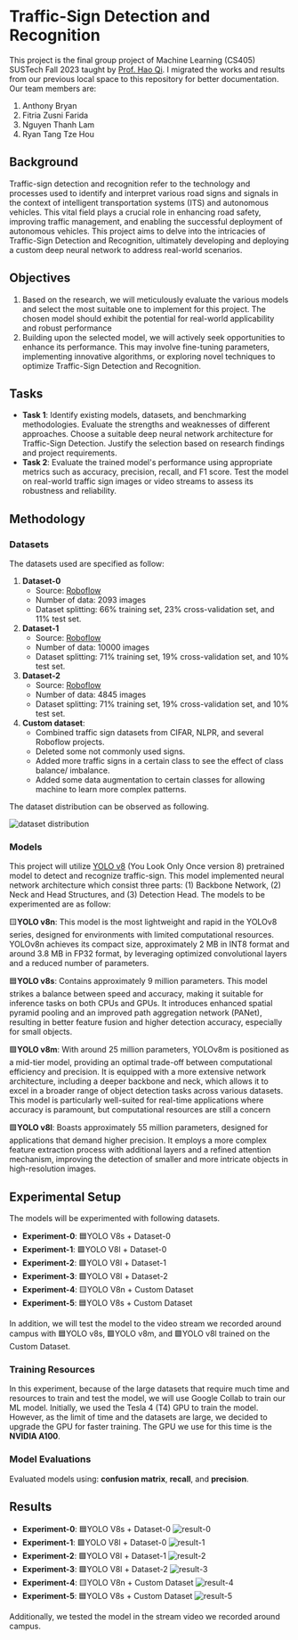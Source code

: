 # Traffic-Sign Detection and Recognition
This project is the final group project of Machine Learning (CS405) SUSTech Fall 2023 taught by [Prof. Hao Qi](https://www.sustech.edu.cn/en/faculties/haoqi.html). I migrated the works and results from our previous local space to this repository for better documentation. Our team members are:
1. Anthony Bryan
2. Fitria Zusni Farida
3. Nguyen Thanh Lam
4. Ryan Tang Tze Hou

## Background
Traffic-sign detection and recognition refer to the technology and processes used to identify and interpret various road signs and signals in the context of intelligent transportation systems (ITS) and autonomous vehicles. This vital field plays a crucial role in enhancing road safety, improving traffic management, and enabling the successful deployment of autonomous vehicles. This project aims to delve into the intricacies of Traffic-Sign Detection and Recognition, ultimately developing and deploying a custom deep neural network to address real-world scenarios.

## Objectives
1. Based on the research, we will meticulously evaluate the various models and select the most suitable one to implement for this project. The chosen model should exhibit the potential for real-world applicability and robust performance
2. Building upon the selected model, we will actively seek opportunities to enhance its performance. This may involve fine-tuning parameters, implementing innovative algorithms, or exploring novel techniques to optimize Traffic-Sign Detection and Recognition.

## Tasks
- **Task 1**: Identify existing models, datasets, and benchmarking methodologies. Evaluate the strengths and weaknesses of different approaches. Choose a suitable deep neural network architecture for Traffic-Sign Detection. Justify the selection based on research findings and project requirements.
- **Task 2**: Evaluate the trained model's performance using appropriate metrics such as accuracy, precision, recall, and F1 score. Test the model on real-world traffic sign images or video streams to assess its robustness and reliability.

## Methodology

### Datasets
The datasets used are specified as follow:
1. **Dataset-0**
    - Source: [Roboflow](https://universe.roboflow.com/roboflow-100/road-signs-6ih4y/dataset/2)
    - Number of data: 2093 images
    - Dataset splitting: 66% training set, 23% cross-validation set, and 11% test set.
2. **Dataset-1**
    - Source: [Roboflow](https://universe.roboflow.com/usmanchaudhry622-gmail-com/traffic-and-road-signs/browse?queryText=&pageSize=200&startingIndex=450&browseQuery=true)
    - Number of data: 10000 images
    - Dataset splitting: 71% training set, 19% cross-validation set, and 10% test set.
3. **Dataset-2**
    - Source: [Roboflow](https://universe.roboflow.com/33221302-adi-novitarini-putri-ksp6l/tubes_5_augment/dataset/1)
    - Number of data: 4845 images
    - Dataset splitting: 71% training set, 19% cross-validation set, and 10% test set.
4. **Custom dataset**: 
    - Combined traffic sign datasets from CIFAR, NLPR, and several Roboflow projects.
    - Deleted some not commonly used signs.
    - Added more traffic signs in a certain class to see the effect of class balance/ imbalance.
    - Added some data augmentation to certain classes for allowing machine to learn more complex patterns.
    
The dataset distribution can be observed as following.

![dataset distribution](imgs/datasets(1).png)

### Models 
This project will utilize [YOLO v8](https://github.com/haermosi/yolov8) (You Look Only Once version 8) pretrained model to detect and recognize traffic-sign. This model implemented neural network architecture which consist three parts: (1) Backbone Network, (2) Neck and Head Structures, and (3) Detection Head. The models to be experimented are as follow: 

🟨**YOLO v8n**: This model is the most lightweight and rapid in the YOLOv8 series, designed for environments with limited computational resources. YOLOv8n achieves its compact size, approximately 2 MB in INT8 format and around 3.8 MB in FP32 format, by leveraging optimized convolutional layers and a reduced number of parameters. 

🟦**YOLO v8s**: Contains approximately 9 million parameters. This model strikes a balance between speed and accuracy, making it suitable for inference tasks on both CPUs and GPUs. It introduces enhanced spatial pyramid pooling and an improved path aggregation network (PANet), resulting in better feature fusion and higher detection accuracy, especially for small objects.

🟪**YOLO v8m**: With around 25 million parameters, YOLOv8m is positioned as a mid-tier model, providing
an optimal trade-off between computational efficiency and precision. It is equipped with a more extensive
network architecture, including a deeper backbone and neck, which allows it to excel in a broader range of
object detection tasks across various datasets. This model is particularly well-suited for real-time applications
where accuracy is paramount, but computational resources are still a concern

🟩**YOLO v8l**: Boasts approximately 55 million parameters, designed for applications that demand higher precision. It employs a more complex feature extraction process with additional layers and a refined attention mechanism, improving the detection of smaller and more intricate objects in high-resolution images.

## Experimental Setup
The models will be experimented with following datasets.
- **Experiment-0**: 🟦YOLO V8s + Dataset-0
- **Experiment-1**: 🟩YOLO V8l + Dataset-0
- **Experiment-2**: 🟩YOLO V8l + Dataset-1
- **Experiment-3**: 🟩YOLO V8l + Dataset-2
- **Experiment-4**: 🟨YOLO V8n + Custom Dataset
- **Experiment-5**: 🟦YOLO V8s + Custom Dataset

In addition, we will test the model to the video stream we recorded around campus with 🟦YOLO v8s, 🟪YOLO v8m, and 🟩YOLO v8l trained on the Custom Dataset.

### Training Resources
In this experiment, because of the large datasets that require much time and resources to train and test the model, we will use Google Collab to train our ML model. Initially, we used the Tesla 4 (T4) GPU to train the
model. However, as the limit of time and the datasets are large, we decided to upgrade the GPU for faster training. The GPU we use for this time is the **NVIDIA A100**.

### Model Evaluations
Evaluated models using: **confusion matrix**, **recall**, and **precision**.

## Results

- **Experiment-0**: 🟦YOLO V8s + Dataset-0
![result-0](imgs/0.png)
- **Experiment-1**: 🟩YOLO V8l + Dataset-0
![result-1](imgs/1.png)
- **Experiment-2**: 🟩YOLO V8l + Dataset-1
![result-2](imgs/2.png)
- **Experiment-3**: 🟩YOLO V8l + Dataset-2
![result-3](imgs/3.png)
- **Experiment-4**: 🟨YOLO V8n + Custom Dataset
![result-4](imgs/4.png)
- **Experiment-5**: 🟦YOLO V8s + Custom Dataset
![result-5](imgs/5.png)

Additionally, we tested the model in the stream video we recorded around campus.





